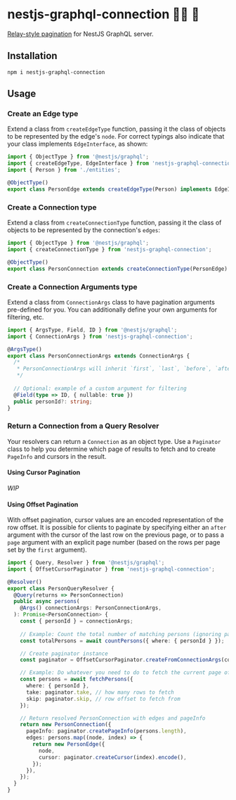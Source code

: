 # nestjs-graphql-connection 🐈‍ ⚛️ 🔗

[Relay-style pagination](https://relay.dev/graphql/connections.htm) for NestJS GraphQL server.

## Installation

```shell
npm i nestjs-graphql-connection
```

## Usage

### Create an Edge type

Extend a class from `createEdgeType` function, passing it the class of objects to be represented by the edge's `node`.
For correct typings also indicate that your class implements `EdgeInterface`, as shown:

```ts
import { ObjectType } from '@nestjs/graphql';
import { createEdgeType, EdgeInterface } from 'nestjs-graphql-connection';
import { Person } from './entities';

@ObjectType()
export class PersonEdge extends createEdgeType(Person) implements EdgeInterface<Person> {}
```

### Create a Connection type

Extend a class from `createConnectionType` function, passing it the class of objects to be represented by the
connection's `edges`:

```ts
import { ObjectType } from '@nestjs/graphql';
import { createConnectionType } from 'nestjs-graphql-connection';

@ObjectType()
export class PersonConnection extends createConnectionType(PersonEdge) {}
```

### Create a Connection Arguments type

Extend a class from `ConnectionArgs` class to have pagination arguments pre-defined for you. You can additionally 
define your own arguments for filtering, etc.

```ts
import { ArgsType, Field, ID } from '@nestjs/graphql';
import { ConnectionArgs } from 'nestjs-graphql-connection';

@ArgsType()
export class PersonConnectionArgs extends ConnectionArgs {
  /*
   * PersonConnectionArgs will inherit `first`, `last`, `before`, `after`, and `page` fields from ConnectionArgs
   */
  
  // Optional: example of a custom argument for filtering
  @Field(type => ID, { nullable: true })
  public personId?: string;
}
```

### Return a Connection from a Query Resolver

Your resolvers can return a `Connection` as an object type. Use a `Paginator` class to help you determine which page
of results to fetch and to create `PageInfo` and cursors in the result.

#### Using Cursor Pagination

_WIP_

#### Using Offset Pagination

With offset pagination, cursor values are an encoded representation of the row offset. It is possible for clients to
paginate by specifying either an `after` argument with the cursor of the last row on the previous page, or to pass a
`page` argument with an explicit page number (based on the rows per page set by the `first` argument).

```ts
import { Query, Resolver } from '@nestjs/graphql';
import { OffsetCursorPaginator } from 'nestjs-graphql-connection';

@Resolver()
export class PersonQueryResolver {
  @Query(returns => PersonConnection)
  public async persons(
    @Args() connectionArgs: PersonConnectionArgs,
  ): Promise<PersonConnection> {
    const { personId } = connectionArgs;
    
    // Example: Count the total number of matching persons (ignoring pagination)
    const totalPersons = await countPersons({ where: { personId } });

    // Create paginator instance
    const paginator = OffsetCursorPaginator.createFromConnectionArgs(connectionArgs, totalPersons);

    // Example: Do whatever you need to do to fetch the current page of persons
    const persons = await fetchPersons({ 
      where: { personId }, 
      take: paginator.take, // how many rows to fetch
      skip: paginator.skip, // row offset to fetch from
    });

    // Return resolved PersonConnection with edges and pageInfo
    return new PersonConnection({
      pageInfo: paginator.createPageInfo(persons.length),
      edges: persons.map((node, index) => {
        return new PersonEdge({
          node,
          cursor: paginator.createCursor(index).encode(),
        });
      }),
    });
  }
}
```
